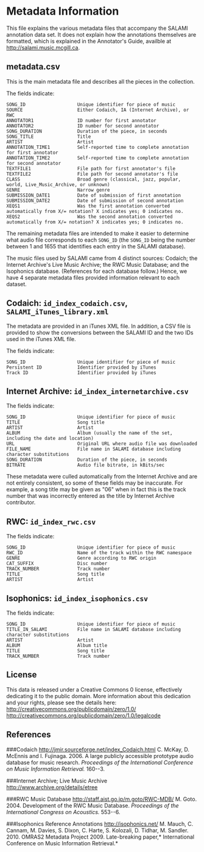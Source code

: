 Metadata Information
====================

This file explains the various metadata files that accompany the SALAMI annotation data set. It does not explain how the annotations themselves are formatted, which is explained in the Annotator's Guide, availble at http://salami.music.mcgill.ca.


metadata.csv
------------

This is the main metadata file and describes all the pieces in the collection.

The fields indicate:

	SONG_ID                   Unique identifier for piece of music
	SOURCE                    Either Codaich, IA (Internet Archive), or RWC
	ANNOTATOR1                ID number for first annotator
	ANNOTATOR2                ID number for second annotator
	SONG_DURATION             Duration of the piece, in seconds
	SONG_TITLE                Title
	ARTIST                    Artist
	ANNOTATION_TIME1          Self-reported time to complete annotation for first annotator
	ANNOTATION_TIME2          Self-reported time to complete annotation for second annotator
	TEXTFILE1                 File path for first annotator's file
	TEXTFILE2                 File path for second annotator's file
	CLASS                     Broad genre (classical, jazz, popular, world, Live_Music_Archive, or unknown)
	GENRE                     Narrow genre
	SUBMISSION_DATE1          Date of submission of first annotation
	SUBMISSION_DATE2          Date of submission of second annotation
	XEQS1                     Was the first annotation converted automatically from X/= notation? X indicates yes; 0 indicates no.
	XEQS2                     Was the second annotation converted automatically from X/= notation? X indicates yes; 0 indicates no.


The remaining metadata files are intended to make it easier to determine what audio file corresponds to each ```SONG_ID``` (the ```SONG_ID``` being the number between 1 and 1655 that identifies each entry in the SALAMI database).

The music files used by SALAMI came from 4 distinct sources: Codaich; the Internet Archive's Live Music Archive; the RWC Music Database; and the Isophonics database. (References for each database follow.) Hence, we have 4 separate metadata files provided information relevant to each dataset.

Codaich: ```id_index_codaich.csv```, ```SALAMI_iTunes_library.xml```
--------------------

The metadata are provided in an iTunes XML file. In addition, a CSV file is provided to show the conversions between the SALAMI ID and the two IDs used in the iTunes XML file.

The fields indicate:

	SONG_ID                   Unique identifier for piece of music
	Persistent ID			  Identifier provided by iTunes
	Track ID				  Identifier provided by iTunes
	


Internet Archive: ```id_index_internetarchive.csv```
----------------------------------------------------

The fields indicate:

	SONG_ID                   Unique identifier for piece of music
	TITLE  					  Song title
	ARTIST					  Artist
	ALBUM					  Album (usually the name of the set, including the date and location)
	URL						  Original URL where audio file was downloaded
	FILE_NAME				  File name in SALAMI database including character substitutions
	SONG_DURATION             Duration of the piece, in seconds
	BITRATE					  Audio file bitrate, in kBits/sec
	
These metadata were culled automatically from the Internet Archive and are not entirely consistent, so some of these fields may be inaccurate. For example, a song title may be given as "06" when in fact this is the track number that was incorrectly entered as the title by Internet Archive contributor.

RWC: ```id_index_rwc.csv```
---------------------

The fields indicate:

	SONG_ID                   Unique identifier for piece of music
	RWC_ID					  Name of the track within the RWC namespace
	GENRE					  Genre according to RWC origin
	CAT_SUFFIX				  Disc number
	TRACK_NUMBER			  Track number
	TITLE  					  Song title
	ARTIST					  Artist
	

Isophonics: ```id_index_isophonics.csv```
---------------------

The fields indicate:

	SONG_ID                   Unique identifier for piece of music
	TITLE_IN_SALAMI			  File name in SALAMI database including character substitutions
	ARTIST					  Artist
	ALBUM					  Album title
	TITLE  					  Song title
	TRACK_NUMBER			  Track number


License
-------

This data is released under a Creative Commons 0 license, effectively dedicating it to the public domain. More information about this dedication and your rights, please see the details here:
http://creativecommons.org/publicdomain/zero/1.0/
http://creativecommons.org/publicdomain/zero/1.0/legalcode



References
----------

###Codaich
http://jmir.sourceforge.net/index_Codaich.html
C. McKay, D. McEnnis and I. Fujinaga. 2006. A large publicly accessible prototype audio database for music research. *Proceedings of the International Conference on Music Information Retrieval.* 160--3.

###Internet Archive; Live Music Archive
http://www.archive.org/details/etree

###RWC Music Database
http://staff.aist.go.jp/m.goto/RWC-MDB/
M. Goto. 2004. Development of the RWC Music Database. *Proceedings of the International Congress on Acoustics.* 553--6.

###Isophonics Reference Annotations
http://isophonics.net/
M. Mauch, C. Cannam, M. Davies, S. Dixon, C. Harte, S. Kolozali, D. Tidhar, M. Sandler. 2010. OMRAS2 Metadata Project 2009. Late-breaking paper,* International Conference on Music Information Retrieval.*